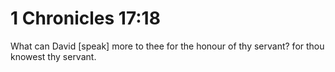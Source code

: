 # 1 Chronicles 17:18

What can David [speak] more to thee for the honour of thy servant? for thou knowest thy servant.